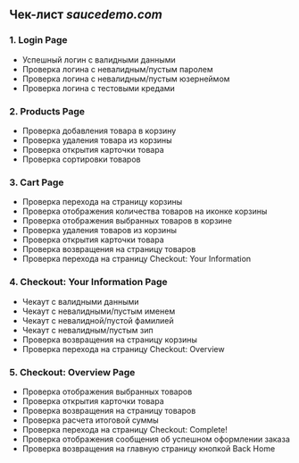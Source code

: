 ## Чек-лист *saucedemo.com*

### 1. **Login Page**
- Успешный логин с валидными данными
- Проверка логина с невалидным/пустым паролем
- Проверка логина с невалидным/пустым юзернеймом
- Проверка логина с тестовыми кредами

### 2. **Products Page**
- Проверка добавления товара в корзину
- Проверка удаления товара из корзины
- Проверка открытия карточки товара
- Проверка сортировки товаров

### 3. **Cart Page**
- Проверка перехода на страницу корзины
- Проверка отображения количества товаров на иконке корзины
- Проверка отображения выбранных товаров в корзине
- Проверка удаления товаров из корзины
- Проверка открытия карточки товара
- Проверка возвращения на страницу товаров
- Проверка перехода на страницу Checkout: Your Information

### 4. **Checkout: Your Information Page**
- Чекаут с валидными данными
- Чекаут с невалидными/пустым именем
- Чекаут с невалидной/пустой фамилией
- Чекаут с невалидным/пустым зип
- Проверка возвращения на страницу корзины
- Проверка перехода на страницу Checkout: Overview

### 5. **Checkout: Overview Page**
- Проверка отображения выбранных товаров
- Проверка открытия карточки товара
- Проверка возвращения на страницу товаров
- Проверка расчета итоговой суммы
- Проверка перехода на страницу Checkout: Complete!
- Проверка отображения сообщения об успешном оформлении заказа
- Проверка возвращения на главную страницу кнопкой Back Home
